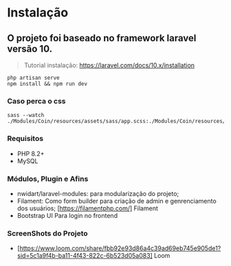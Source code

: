 # Instalação
## O projeto foi baseado no framework laravel versão 10.

>Tutorial instalação: https://laravel.com/docs/10.x/installation

````
php artisan serve
npm install && npm run dev
````

### Caso perca o css
````
sass --watch ./Modules/Coin/resources/assets/sass/app.scss:./Modules/Coin/resources/assets/sass/app.css
````

### Requisitos

- PHP 8.2+
- MySQL

### Módulos, Plugin e Afins
 - nwidart/laravel-modules: para modularização do projeto;
 - Filament: Como form builder para criação de admin e genrenciamento dos usuários; [https://filamentphp.com/] Filament
 - Bootstrap UI Para login no frontend

### ScreenShots do Projeto

- [https://www.loom.com/share/fbb92e93d86a4c39ad69eb745e905de1?sid=5c1a9f4b-ba11-4f43-822c-6b523d05a083] Loom
